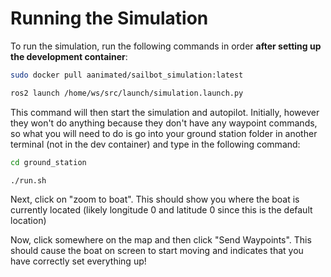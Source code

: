 # Running the Simulation  

To run the simulation, run the following commands in order **after setting up the development container**:


```sh
sudo docker pull aanimated/sailbot_simulation:latest
```

```sh 
ros2 launch /home/ws/src/launch/simulation.launch.py
```

This command will then start the simulation and autopilot. Initially, however they won't do anything because they don't have any waypoint commands, so what you will need to do is go into your ground station folder in another terminal (not in the dev container) and type in the following command:  


```sh
cd ground_station
```

``` sh
./run.sh
```

Next, click on "zoom to boat". This should show you where the boat is currently located (likely longitude 0 and latitude 0 since this is the default location)

Now, click somewhere on the map and then click "Send Waypoints". This should cause the boat on screen to start moving and indicates that you have correctly set everything up!  
  